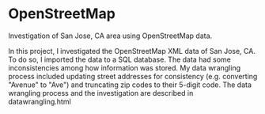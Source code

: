 # OpenStreetMap
Investigation of San Jose, CA area using OpenStreetMap data.

In this project, I investigated the OpenStreetMap XML data of San Jose, CA. To do so, I imported the data to a SQL database. The data had some inconsistencies among how information was stored. My data wrangling process included updating street addresses for consistency (e.g. converting "Avenue" to "Ave") and truncating zip codes to their 5-digit code. The data wrangling process and the investigation are described in datawrangling.html

